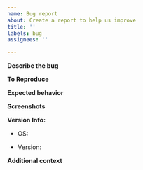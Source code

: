 ```yaml
---
name: Bug report
about: Create a report to help us improve
title: ''
labels: bug
assignees: ''

---
```


**Describe the bug**
<!-- A clear and concise description of what the bug is. -->

**To Reproduce**
<!-- Steps to reproduce the behavior:
1. Go to '...'
2. Click on '....'
3. Scroll down to '....'
4. See error -->

**Expected behavior**
<!-- A clear and concise description of what you expected to happen. -->

**Screenshots**
<!-- If applicable, add screenshots to help explain your problem. -->

**Version Info:**
<!-- Fill this to the best of your ability  -->
 - OS:
<!-- [e.g. Windows] -->
 - Version:
<!-- [e.g. 1.15.1] -->

**Additional context**
<!-- Add any other context about the problem here. -->
